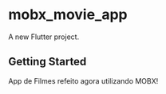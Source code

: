 # mobx_movie_app

A new Flutter project.

## Getting Started
App de Filmes refeito agora utilizando MOBX!
